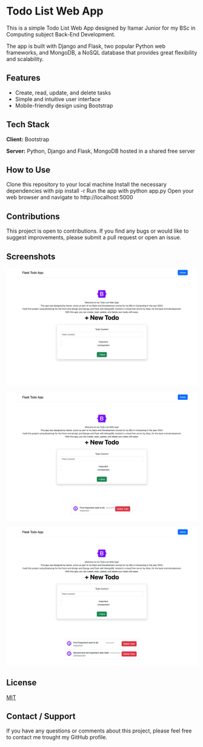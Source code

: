 # Todo List Web App

This is a simple Todo List Web App designed by Itamar Junior for my BSc in Computing subject Back-End Development.

The app is built with Django and Flask, two popular Python web frameworks, and MongoDB, a NoSQL database that provides great flexibility and scalability.

## Features

- Create, read, update, and delete tasks
- Simple and intuitive user interface
- Mobile-friendly design using Bootstrap

## Tech Stack

**Client:** Bootstrap

**Server:** Python, Django and Flask, MongoDB hosted in a shared free server

## How to Use

Clone this repository to your local machine
Install the necessary dependencies with pip install -r
Run the app with python app.py
Open your web browser and navigate to http://localhost:5000

## Contributions

This project is open to contributions. If you find any bugs or would like to suggest improvements, please submit a pull request or open an issue.

## Screenshots

![App Index/Home](https://github.com/codeitamarjr/Y3S2PythonDjangoFlaskMongoDBCA4/blob/master/screenshots/index.png?raw=true)

![App Index First Task](https://github.com/codeitamarjr/Y3S2PythonDjangoFlaskMongoDBCA4/blob/master/screenshots/index%201%20first%20task.png?raw=true)

![App Second Task](https://github.com/codeitamarjr/Y3S2PythonDjangoFlaskMongoDBCA4/blob/master/screenshots/index%202%20second%20task.png?raw=true)

## License

[MIT](https://choosealicense.com/licenses/mit/)

## Contact / Support

If you have any questions or comments about this project, please feel free to contact me trought my GitHub profile.
